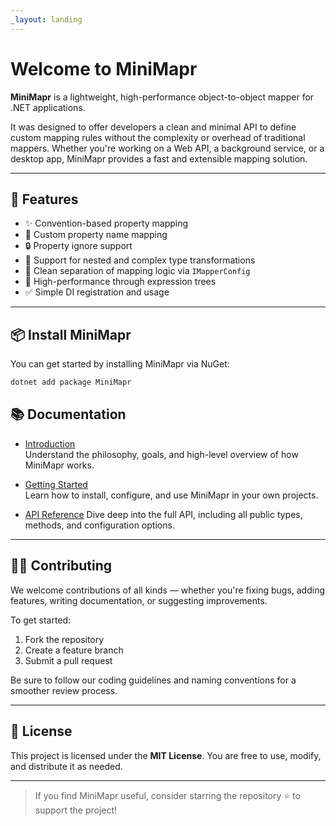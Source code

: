 ```yaml
---
_layout: landing
---
```


# Welcome to MiniMapr

**MiniMapr** is a lightweight, high-performance object-to-object mapper for .NET applications.

It was designed to offer developers a clean and minimal API to define custom mapping rules without the complexity or overhead of traditional mappers. Whether you're working on a Web API, a background service, or a desktop app, MiniMapr provides a fast and extensible mapping solution.

---

## 🚀 Features

- ✨ Convention-based property mapping
- 🧩 Custom property name mapping
- 🔒 Property ignore support
- 🔁 Support for nested and complex type transformations
- 🔧 Clean separation of mapping logic via `IMapperConfig`
- 💨 High-performance through expression trees
- ✅ Simple DI registration and usage

---

## 📦 Install MiniMapr

You can get started by installing MiniMapr via NuGet:

```bash
dotnet add package MiniMapr
```

## 📚 Documentation

- [Introduction](docs/introduction.md)  
  Understand the philosophy, goals, and high-level overview of how MiniMapr works.

- [Getting Started](docs/getting-started.md)  
  Learn how to install, configure, and use MiniMapr in your own projects.

- [API Reference](api/MiniMapr.html)
  Dive deep into the full API, including all public types, methods, and configuration options.

---

## 🧑‍💻 Contributing

We welcome contributions of all kinds — whether you're fixing bugs, adding features, writing documentation, or suggesting improvements.

To get started:

1. Fork the repository
2. Create a feature branch
3. Submit a pull request

Be sure to follow our coding guidelines and naming conventions for a smoother review process.

---

## 📃 License

This project is licensed under the **MIT License**. You are free to use, modify, and distribute it as needed.

---

> If you find MiniMapr useful, consider starring the repository ⭐ to support the project!
